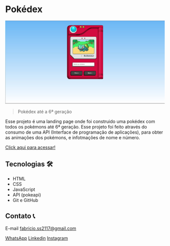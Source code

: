 # Pokédex

![Previw](imagens/pokédex.jpg)

>Pokédex até a 6ª geração

Esse projeto é uma landing page onde foi construido uma pokédex com todos os pokémons até 6ª geração. Esse projeto foi feito através do consumo de uma API (Interface de programação de aplicações), para obter as animações dos pokémons, e infotmações de nome e número.

[Click aqui para acessar!](https://pokedex-6kwr2bzxo-fabricio-antonio.vercel.app/)

## Tecnologias 🛠️
- HTML
- CSS
- JavaScript
- API (pokeapi)
- Git e GitHub

## Contato 📞

E-mail fabricio.ss2117@gmail.com

[WhatsApp](https://api.whatsapp.com/send?phone=5581983587510&text=Oi%2C%20Fabr%C3%ADcio.%20Eu%20vi%20seu%20portif%C3%B3lio%20e%20gostei%20muito%20do%20seu%20trabalho%2C%20gostaria%20de%20conversar%20contigo.)
[Linkedin](https://www.linkedin.com/in/fabricio-ss/)
[Instagram](https://www.instagram.com/fabricio_ss.dev/)
